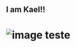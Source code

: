 ## I am Kael!!

# ![image](https://github.com/user-attachments/assets/77df829e-9418-4c47-babf-1100b0df9ea3)            teste

